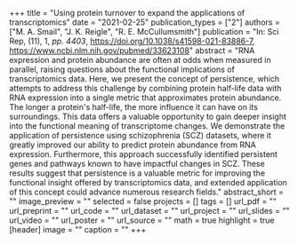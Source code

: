 +++
title = "Using protein turnover to expand the applications of transcriptomics"
date = "2021-02-25"
publication_types = ["2"]
authors = ["M. A. Smail", "J. K. Reigle", "R. E. McCullumsmith"]
publication = "In: Sci Rep, (11), 1, _pp. 4403_, https://doi.org/10.1038/s41598-021-83886-7, https://www.ncbi.nlm.nih.gov/pubmed/33623108"
abstract = "RNA expression and protein abundance are often at odds when measured in parallel, raising questions about the functional implications of transcriptomics data. Here, we present the concept of persistence, which attempts to address this challenge by combining protein half-life data with RNA expression into a single metric that approximates protein abundance. The longer a protein's half-life, the more influence it can have on its surroundings. This data offers a valuable opportunity to gain deeper insight into the functional meaning of transcriptome changes. We demonstrate the application of persistence using schizophrenia (SCZ) datasets, where it greatly improved our ability to predict protein abundance from RNA expression. Furthermore, this approach successfully identified persistent genes and pathways known to have impactful changes in SCZ. These results suggest that persistence is a valuable metric for improving the functional insight offered by transcriptomics data, and extended application of this concept could advance numerous research fields."
abstract_short = ""
image_preview = ""
selected = false
projects = []
tags = []
url_pdf = ""
url_preprint = ""
url_code = ""
url_dataset = ""
url_project = ""
url_slides = ""
url_video = ""
url_poster = ""
url_source = ""
math = true
highlight = true
[header]
image = ""
caption = ""
+++
